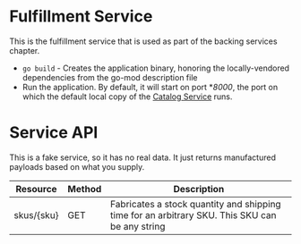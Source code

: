 # Fulfillment Service

This is the fulfillment service that is used as part of the backing services chapter.

- `go build` - Creates the application binary, honoring the locally-vendored dependencies from the go-mod description file
- Run the application. By default, it will start on port \*_8000_, the port on which the default local copy of the [Catalog Service](https://github.com/Sankara98/backing-catalog) runs.

# Service API

This is a fake service, so it has no real data. It just returns manufactured payloads based on what you supply.

| Resource   | Method | Description                                                                                    |
| ---------- | ------ | ---------------------------------------------------------------------------------------------- |
| skus/{sku} | GET    | Fabricates a stock quantity and shipping time for an arbitrary SKU. This SKU can be any string |
